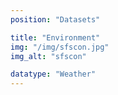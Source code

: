 ```yaml
---
position: "Datasets"

title: "Environment"
img: "/img/sfscon.jpg"
img_alt: "sfscon"

datatype: "Weather"
---
```



